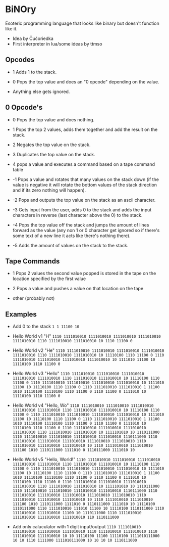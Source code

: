 # BiNOry
Esoteric programming language that looks like binary but doesn't function like it.

- Idea by Čučoriedka
- First interpreter in lua/some ideas by ttmso



## Opcodes

- 1
  Adds 1 to the stack.

- 0
  Pops the top value and does an "0 opcode" depending on the value.

- Anything else gets ignored.



## 0 Opcode's

- 0
  Pops the top value and does nothing.

- 1
  Pops the top 2 values, adds them together and add the result on the stack.

- 2
  Negates the top value on the stack.

- 3
  Duplicates the top value on the stack.

- 4
  pops a value and executes a command based on a tape command table

- -1
  Pops a value and rotates that many values on the stack down (if the value is negative it will rotate the bottom values of the stack direction and if its zero nothing will happen).

- -2
  Pops and outputs the top value on the stack as an ascii character.

- -3
  Gets input from the user, adds 0 to the stack and adds the input characters in reverse (last character above the 0) to the stack.

- -4
  Pops the top value off the stack and jumps the amount of lines forward as the value (any non 1 or 0 character get ignored so if there's some text of a new line it acts like there's nothing there).

- -5
  Adds the amount of values on the stack to the stack.


## Tape Commands

- 1
  Pops 2 values the second value popped is stored in the tape on the location specified by the first value
  
- 2
  Pops a value and pushes a value on that location on the tape

- other (probably not)


## Examples

- Add 0 to the stack
  `1 1 11100 10`

- Hello World v1 "H"
  `1110 1111010010 1111010010 1111010010 1111010010 1111010010 1110 1111010010 1111010010 10 1110 11100 0`

- Hello World v2 "He"
  `1110 1111010010 1111010010 1111010010 1111010010 1111010010 1110 1111010010 1111010010 10 11110100 1110 11100 0 1110 1111010010 1111010010 1111010010 1111010010 10 1111010 11100 10 11110100 1110 11100 0`
  
- Hello World v3 "Hello"
  `1110 1111010010 1111010010 1111010010 1111010010 1111010010 1110 1111010010 1111010010 10 11110100 1110 11100 0 1110 1111010010 1111010010 1111010010 1111010010 10 1111010 11100 10 11110100 1110 11100 0 1110 1111010010 1111010010 1 11100 1010 11110100 11110100 1110 11100 0 1110 11100 0 1111010 10 11110100 1110 11100 0`

- Hello World v4 "Hello, Wo"
  `1110 1111010010 1111010010 1111010010 1111010010 1111010010 1110 1111010010 1111010010 10 11110100 1110 11100 0 1110 1111010010 1111010010 1111010010 1111010010 10 1111010 11100 10 11110100 1110 11100 0 1110 1111010010 1111010010 1 11100 1010 11110100 11110100 1110 11100 0 1110 11100 0 1111010 10 11110100 1110 11100 0 1110 1111010010 1111010010 1111010010 1111010010 1110 1111010010 1111010010 10 1111101010 10 1110111000 1110 1111010010 1111010010 1111010010 1111010010 1110111000 1110 1111010010 1111010010 1111010010 1111010010 1111010010 1110 1111010010 1111010010 1111010010 10 1110 1111010010 1111010010 111100 1010 1110111000 1111010 0 1110111000 1111010 10`

- Hello World v5 "Hello, World!"
  `1110 1111010010 1111010010 1111010010 1111010010 1111010010 1110 1111010010 1111010010 10 11110100 1110 11100 0 1110 1111010010 1111010010 1111010010 1111010010 10 1111010 11100 10 11110100 1110 11100 0 1110 1111010010 1111010010 1 11100 1010 11110100 11110100 1110 11100 0 1110 11100 0 1111010 10 11110100 1110 11100 0 1110 1111010010 1111010010 1111010010 1111010010 1110 1111010010 1111010010 10 1111101010 10 1110111000 1110 1111010010 1111010010 1111010010 1111010010 1110111000 1110 1111010010 1111010010 1111010010 1111010010 1111010010 1110 1111010010 1111010010 1111010010 10 1110 1111010010 1111010010 111100 1010 1110111000 1111010 0 1110111000 1111010 10 11110100 1110111000 1110 1111010010 111010 11100 10 11110100 1110111000 1110 1111010010 1111010010 11100 10 1110111000 1110 1111010010 1111010010 1111010010 1111010010 110 1110111000`

- Add only caluculator with 1 digit input/output
`1110 1111010010 1111010010 1111010010 1111010010 1110 1111010010 1111010010 1110 1111010010 1111010010 10 10 11110100 11100 11110100 1111010111000 10 10 1110 1111000 1111010111000 10 10 10 10 1110111000`
